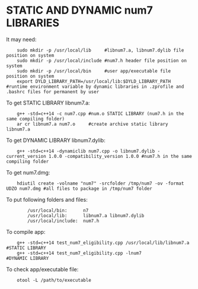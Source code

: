 # STATIC AND DYNAMIC num7 LIBRARIES  

  It may need: 
        
        sudo mkdir -p /usr/local/lib     #libnum7.a, libnum7.dylib file position on system 
        sudo mkdir -p /usr/local/include #num7.h header file position on system 
        sudo mkdir -p /usr/local/bin     #user app/executable file position on system 
        export DYLD_LIBRARY_PATH=/usr/local/lib:$DYLD_LIBRARY_PATH #runtime environment variable by dynamic libraries in .zprofile and .bashrc files for permanent by user  
 
  To get STATIC LIBRARY libnum7.a: 
  
        g++ -std=c++14 -c num7.cpp #num.o STATIC LIBRARY (num7.h in the same compiling folder)  
        ar cr libnum7.a num7.o     #create archive static library libnum7.a  
  
  To get DYNAMIC LIBRARY libnum7.dylib: 
  
        g++ -std=c++14 -dynamiclib num7.cpp -o libnum7.dylib -current_version 1.0.0 -compatibility_version 1.0.0 #num7.h in the same compiling folder  

  To get num7.dmg: 
  
        hdiutil create -volname "num7" -srcfolder /tmp/num7 -ov -format UDZO num7.dmg #all files to package in /tmp/num7 folder
      
  To put following folders and files: 
  
            /usr/local/bin:      n7
            /usr/local/lib:      libnum7.a libnum7.dylib 
            /usr/local/include:  num7.h 
  
  To compile app: 

        g++ -std=c++14 test_num7_eligibility.cpp /usr/local/lib/libnum7.a #STATIC LIBRARY 
        g++ -std=c++14 test_num7_eligibility.cpp -lnum7                   #DYNAMIC LIBRARY 

  To check app/executable file:

        otool -L /path/to/executable      
        
